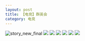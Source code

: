 ```yaml
---
layout: post
title: 【电竞】群英会
category: 电竞
---
```

![story_new_final](http://rfbyhtcfm.hd-bkt.clouddn.com/img/story_new_final_0322.png)
![](http://rfbyhtcfm.hd-bkt.clouddn.com/img/pel-220324-1.png)
![](http://rfbyavrvr.hd-bkt.clouddn.com/img/pel-paraboy-220530-1.jpg)
![](http://rfbyhtcfm.hd-bkt.clouddn.com/img/pel-220324-3.png)
![](http://rfbyavrvr.hd-bkt.clouddn.com/img/pel-hero-220531-1.jpg)
![](http://rfbyavrvr.hd-bkt.clouddn.com/img/pel-paraboy-220530-2.jpg)
![](http://rfbyavrvr.hd-bkt.clouddn.com/img/pel-paraboy-220530-3.jpg)